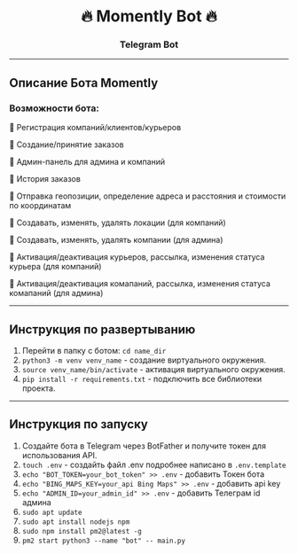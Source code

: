 <h1 align="center">🔥 Momently Bot 🔥</h1>
<h3 align="center">Telegram Bot</h3>

---
## Описание Бота Momently

### Возможности бота:

🌵 Регистрация компаний/клиентов/курьеров

🌵 Создание/принятие заказов

🌵 Админ-панель для админа и компаний

🌵 История заказов

🌵 Отправка геопозиции, определение адреса и расстояния и стоимости по координатам

🌵 Создавать, изменять, удалять локации (для компаний)

🌵 Создавать, изменять, удалять компании (для админа)

🌵 Активация/деактивация курьеров, рассылка, изменения статуса курьера (для компаний)

🌵 Активация/деактивация комапаний, рассылка, изменения статуса комапаний (для админа)




---

## Инструкция по развертыванию
1. Перейти в папку с ботом: `cd name_dir`
1. `python3 -m venv venv_name` - создание виртуального окружения.
2. `source venv_name/bin/activate` - активация виртуального окружения.
3. `pip install -r requirements.txt` - подключить все библиотеки проекта.

---

## Инструкция по запуску

1. Создайте бота в Telegram через BotFather и получите токен для использования API.
2. `touch .env` - создайть файл .env  подробнее написано в `.env.template`
3. `echo "BOT_TOKEN=your_bot_token" >> .env` - добавить Токен бота
4. `echo "BING_MAPS_KEY=your_api Bing Maps" >> .env` - добавить api key
5. `echo "ADMIN_ID=your_admin_id" >> .env` - добавить Телеграм id админа
6. `sudo apt update`
7. `sudo apt install nodejs npm`
8. `sudo npm install pm2@latest -g`
9. `pm2 start python3 --name "bot" -- main.py`
